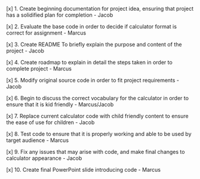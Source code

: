 [x] 1. Create beginning documentation for project idea, ensuring that project has a solidified plan for completion - Jacob

[x] 2. Evaluate the base code in order to decide if calculator format is correct for assignment - Marcus

[x] 3. Create README To briefly explain the purpose and content of the project - Jacob

[x] 4. Create roadmap to explain in detail the steps taken in order to complete project - Marcus

[x] 5. Modify original source code in order to fit project requirements - Jacob

[x] 6. Begin to discuss the correct vocabulary for the calculator in order to ensure that it is kid friendly - Marcus/Jacob

[x] 7. Replace current calculator code with child friendly content to ensure the ease of use for children - Jacob

[x] 8. Test code to ensure that it is properly working and able to be used by target audience - Marcus

[x] 9. Fix any issues that may arise with code, and make final changes to calculator appearance - Jacob

[x] 10. Create final PowerPoint slide introducing code - Marcus

